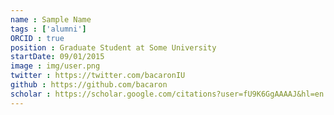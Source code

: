 ```yaml
---
name : Sample Name
tags : ['alumni']
ORCID : true
position : Graduate Student at Some University
startDate: 09/01/2015
image : img/user.png
twitter : https://twitter.com/bacaronIU
github : https://github.com/bacaron
scholar : https://scholar.google.com/citations?user=fU9K6GgAAAAJ&hl=en
---
```

